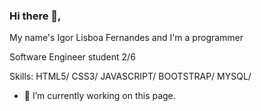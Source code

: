 ### Hi there 👋, 
My name's Igor Lisboa Fernandes
and I'm a programmer

Software Engineer student 2/6


Skills: HTML5/ CSS3/ JAVASCRIPT/ BOOTSTRAP/  MYSQL/ 

- 🔭 I’m currently working on this page. 
